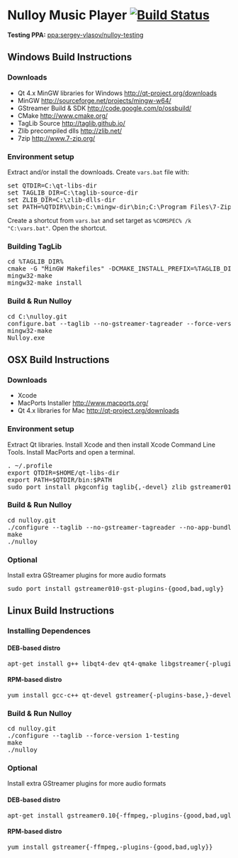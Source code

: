 # Nulloy Music Player [![Build Status](https://travis-ci.org/sergey-vlasov/nulloy.png?branch=devel)](https://travis-ci.org/sergey-vlasov/nulloy)

**Testing PPA:** [ppa:sergey-vlasov/nulloy-testing](http://launchpad.net/~sergey-vlasov/+archive/nulloy-testing)



## Windows Build Instructions

### Downloads
* Qt 4.x MinGW libraries for Windows http://qt-project.org/downloads
* MinGW http://sourceforge.net/projects/mingw-w64/
* GStreamer Build & SDK http://code.google.com/p/ossbuild/
* CMake http://www.cmake.org/
* TagLib Source http://taglib.github.io/
* Zlib precompiled dlls http://zlib.net/
* 7zip http://www.7-zip.org/

### Environment setup

Extract and/or install the downloads. Create ```vars.bat``` file with:

<pre>
set QTDIR=C:\qt-libs-dir
set TAGLIB_DIR=C:\taglib-source-dir
set ZLIB_DIR=C:\zlib-dlls-dir
set PATH=%QTDIR%\bin;C:\mingw-dir\bin;C:\Program Files\7-Zip;%ZLIB_DIR%;%PATH%
</pre>

Create a shortcut from ```vars.bat``` and set target as ```%COMSPEC% /k "C:\vars.bat"```. Open the shortcut.

### Building TagLib

<pre>
cd %TAGLIB_DIR%
cmake -G "MinGW Makefiles" -DCMAKE_INSTALL_PREFIX=%TAGLIB_DIR% -DCMAKE_RELEASE_TYPE=Release -DENABLE_STATIC=ON -DENABLE_STATIC_RUNTIME=ON .
mingw32-make
mingw32-make install
</pre>

### Build & Run Nulloy

<pre>
cd C:\nulloy.git
configure.bat --taglib --no-gstreamer-tagreader --force-version 1-testing
mingw32-make
Nulloy.exe
</pre>



## OSX Build Instructions

### Downloads
* Xcode
* MacPorts Installer http://www.macports.org/
* Qt 4.x libraries for Mac http://qt-project.org/downloads

### Environment setup

Extract Qt libraries. Install Xcode and then install Xcode Command Line Tools. Install MacPorts and open a terminal.

<pre>
. ~/.profile
export QTDIR=$HOME/qt-libs-dir
export PATH=$QTDIR/bin:$PATH
sudo port install pkgconfig taglib{,-devel} zlib gstreamer010{,-gst-plugins-base}
</pre>

### Build & Run Nulloy

<pre>
cd nulloy.git
./configure --taglib --no-gstreamer-tagreader --no-app-bundle --force-version 1-testing
make
./nulloy
</pre>

### Optional

Install extra GStreamer plugins for more audio formats

<pre>
sudo port install gstreamer010-gst-plugins-{good,bad,ugly}
</pre>



## Linux Build Instructions

### Installing Dependences

#### DEB-based distro

<pre>
apt-get install g++ libqt4-dev qt4-qmake libgstreamer{-plugins-base,}0.10-dev zip libx11-dev libtag1-dev
</pre>

#### RPM-based distro

<pre>
yum install gcc-c++ qt-devel gstreamer{-plugins-base,}-devel zip libX11-devel taglib-devel
</pre>

### Build & Run Nulloy

<pre>
cd nulloy.git
./configure --taglib --force-version 1-testing
make
./nulloy
</pre>

### Optional

Install extra GStreamer plugins for more audio formats

#### DEB-based distro

<pre>
apt-get install gstreamer0.10{-ffmpeg,-plugins-{good,bad,ugly}}
</pre>

#### RPM-based distro

<pre>
yum install gstreamer{-ffmpeg,-plugins-{good,bad,ugly}}
</pre>
